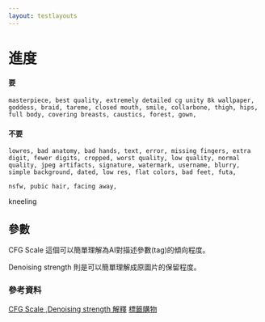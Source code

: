 ```yaml
---
layout: testlayouts
---
```


# 進度
#### 要
```
masterpiece, best quality, extremely detailed cg unity 8k wallpaper, goddess, braid, tareme, closed mouth, smile, collarbone, thigh, hips, full body, covering breasts, caustics, forest, gown,
```
#### 不要
```
lowres, bad anatomy, bad hands, text, error, missing fingers, extra digit, fewer digits, cropped, worst quality, low quality, normal quality, jpeg artifacts, signature, watermark, username, blurry, simple background, dated, low res, flat colors, bad feet, futa,

nsfw, pubic hair, facing away, 
```
kneeling

## 參數
CFG Scale 這個可以簡單理解為AI對描述參數(tag)的傾向程度。

Denoising strength 則是可以簡單理解成原圖片的保留程度。

### 參考資料

[CFG Scale ,Denoising strength 解釋](https://zhuanlan.zhihu.com/p/574063064)
[標籤購物](https://tags.novelai.dev/)
